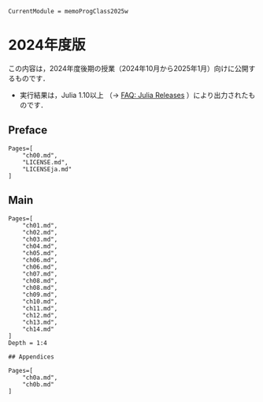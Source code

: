 ```@meta
CurrentModule = memoProgClass2025w
```


# 2024年度版

この内容は，2024年度後期の授業（2024年10月から2025年1月）向けに公開するものです．
- 実行結果は，Julia 1.10以上 （→ [FAQ: Julia Releases](https://docs.julialang.org/en/v1/manual/faq/#Julia-Releases) ）により出力されたものです．

## Preface

```@contents
Pages=[
	"ch00.md",
	"LICENSE.md",
	"LICENSEja.md"
]
```

## Main

```@contents
Pages=[
	"ch01.md",
	"ch02.md",
	"ch03.md",
	"ch04.md",
	"ch05.md",
	"ch06.md",
	"ch06.md",
	"ch07.md",
	"ch08.md",
	"ch08.md",
	"ch09.md",
	"ch10.md",
	"ch11.md",
	"ch12.md",
	"ch13.md",
	"ch14.md"
]
Depth = 1:4
```

```@comments
## Appendices
```

```@comments
Pages=[
	"ch0a.md",
	"ch0b.md"
]
```
